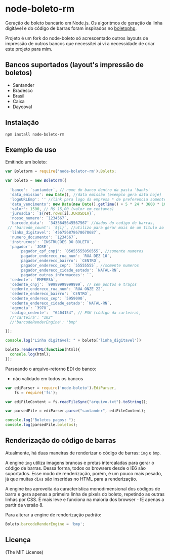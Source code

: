 node-boleto-rm
=============
<!-- 
[![Standard - JavaScript Style Guide](https://img.shields.io/badge/code%20style-standard-brightgreen.svg)](http://standardjs.com/) -->

Geração de boleto bancário em Node.js. Os algoritmos de geração da linha digitável e do código de barras foram inspirados no [boletophp](https://github.com/BielSystems/boletophp).

Projeto é um fork do node-boleto só acrescentado outros layouts de impressão de outros bancos que necessitei ai vi a necessidade de criar este projeto para mim.

## Bancos suportados (layout's impressão de boletos)

- Santander
- Bradesco
- Brasil
- Caixa
- Daycoval

## Instalação

```
npm install node-boleto-rm
```

## Exemplo de uso

Emitindo um boleto:

```javascript
var Boletorm = require('node-boletor-rm').Boleto;

var boleto = new Boletorm({
  
  'banco': `santander`, // nome do banco dentro da pasta 'banks'
  'data_emissao': new Date(), //data emissão (exemplo gera data hoje)
  'logoURLEmp': '' //link para logo da empresa * de preferencia somente logo sem textos
  'data_vencimento': new Date(new Date().getTime() + 5 * 24 * 3600 * 1000), // 5 dias futuramente,
  'valor': 1500, // R$ 15,00 (valor em centavos)
  'jurosdia': `${ret.rows[i].JUROSDIA}`,
  'nosso_numero': `1234567`,
  'barcode_data':  `3435645645567567` //dados do codigo de barras,
 // 'barcode_count': `${i}`, //utilizo para gerar mais de um titulo ao mesmo tempo analisar código
  'linha_digitavel': `456756878678678687`,
  'numero_documento': `1234567`,
  'instrucoes': `INSTRUÇÕES DO BOLETO`,
  'pagador': `JOSE`,
      'pagador_cpf_cnpj': `05055555050555`, //somente numeros
      'pagador_endereco_rua_num': `RUA DEZ 10`,
      'pagador_endereco_bairro': `CENTRO`,
      'pagador_endereco_cep': `55555555`, //somente numeros
      'pagador_endereco_cidade_estado': `NATAL-RN`,
      'pagador_outras_informacoes': ``,
  'cedente': `EMPRESA`,
  'cedente_cnpj': `99999999999999`, // sem pontos e traços
  'cedente_endereco_rua_num': `RUA ONZE 22`,
  'cedente_endereco_bairro': `CENTRO`,
  'cedente_endereco_cep': `5959090`,
  'cedente_endereco_cidade_estado': `NATAL-RN`,
  'agencia': `3978`,
  'codigo_cedente':  "6404154", // PSK (código da carteira),
  //'carteira': "102"
  //'barcodeRenderEngine': 'bmp'

});

console.log("Linha digitável: " + boleto['linha_digitavel'])

boleto.renderHTML(function(html){
  console.log(html);
});
```

Parseando o arquivo-retorno EDI do banco:
* não validado em todos os bancos

```javascript
var ediParser = require('node-boleto').EdiParser,
	fs = require('fs');

var ediFileContent = fs.readFileSync("arquivo.txt").toString();

var parsedFile = ediParser.parse("santander", ediFileContent);

console.log("Boletos pagos: ");
console.log(parsedFile.boletos);
```

## Renderização do código de barras

Atualmente, há duas maneiras de renderizar o código de barras: `img` e `bmp`.

A engine `img` utiliza imagens brancas e pretas intercaladas para gerar o código de barras. Dessa forma, todos os browsers desde o IE6 são suportados. Esse modo de renderização, porém, é um pouco mais pesado, já que muitas `divs` são inseridas no HTML para a renderização.

A engine `bmp` aproveita da característica monodimensional dos códigos de barra e gera apenas a primeira linha de pixels do boleto, repetindo as outras linhas por CSS. É mais leve e funciona na maioria dos browser - IE apenas a partir da versão 8.

Para alterar a engine de renderização padrão:

```javascript
Boleto.barcodeRenderEngine = 'bmp';
```

## Licença

(The MIT License)


